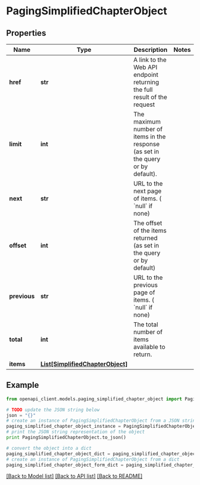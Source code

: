 # PagingSimplifiedChapterObject


## Properties
Name | Type | Description | Notes
------------ | ------------- | ------------- | -------------
**href** | **str** | A link to the Web API endpoint returning the full result of the request  | 
**limit** | **int** | The maximum number of items in the response (as set in the query or by default).  | 
**next** | **str** | URL to the next page of items. ( &#x60;null&#x60; if none)  | 
**offset** | **int** | The offset of the items returned (as set in the query or by default)  | 
**previous** | **str** | URL to the previous page of items. ( &#x60;null&#x60; if none)  | 
**total** | **int** | The total number of items available to return.  | 
**items** | [**List[SimplifiedChapterObject]**](SimplifiedChapterObject.md) |  | 

## Example

```python
from openapi_client.models.paging_simplified_chapter_object import PagingSimplifiedChapterObject

# TODO update the JSON string below
json = "{}"
# create an instance of PagingSimplifiedChapterObject from a JSON string
paging_simplified_chapter_object_instance = PagingSimplifiedChapterObject.from_json(json)
# print the JSON string representation of the object
print PagingSimplifiedChapterObject.to_json()

# convert the object into a dict
paging_simplified_chapter_object_dict = paging_simplified_chapter_object_instance.to_dict()
# create an instance of PagingSimplifiedChapterObject from a dict
paging_simplified_chapter_object_form_dict = paging_simplified_chapter_object.from_dict(paging_simplified_chapter_object_dict)
```
[[Back to Model list]](../README.md#documentation-for-models) [[Back to API list]](../README.md#documentation-for-api-endpoints) [[Back to README]](../README.md)


